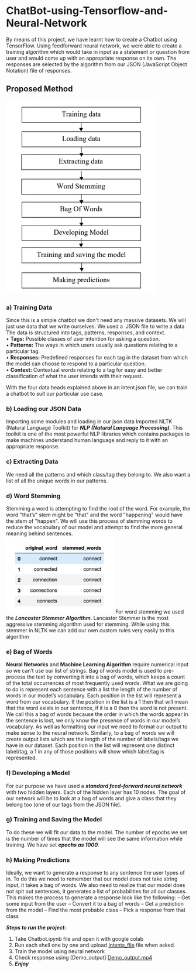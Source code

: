 # ChatBot-using-Tensorflow-and-Neural-Network
By means of this project, we have learnt how to create a Chatbot using TensorFlow. Using feedforward neural network, we were able to create a training algorithm which would take in input as a statement or question from user and would come up with an appropriate response on its own. The responses are selected by the algorithm from our JSON (JavaScript Object Notation) file of responses. <br/>
## Proposed Method 
![flow_chart](/img/flowchart.png "Proposed_flow_chart")

### a) Training Data
Since this is a simple chatbot we don't need any massive datasets. We will just use data that we write ourselves. We used a .JSON file to write a data
The data is structured into tags, patterns, responses, and context. <br/>
•	**Tags:** Possible classes of user intention for asking a question. <br/>
•	**Patterns:** The ways in which users usually ask questions relating to a particular tag. <br/>
•	**Responses:** Predefined responses for each tag in the dataset from which the model can choose to respond to a particular question. <br/>
•	**Context:** Contextual words relating to a tag for easy and better classification of what the user intends with their request. <br/>

With the four data heads explained above in an intent.json file, we can train a chatbot to suit our particular use case.

### b)	Loading our JSON Data
Importing some modules and loading in our json data
Imported NLTK (Natural Language Toolkit) for ***NLP (Natural Language Processing)***. This toolkit is one of the most powerful NLP libraries which contains packages to make machines understand human language and reply to it with an appropriate response. <br/>
### c) Extracting Data
We need all the patterns and which class/tag they belong to. We also want a list of all the unique words in our patterns.

### d)	Word Stemming
Stemming a word is attempting to find the root of the word. For example, the word "that’s" stem might be "that" and the word "happening" would have the stem of "happen". We will use this process of stemming words to reduce the vocabulary of our model and attempt to find the more general meaning behind sentences. <br/>
![stemmed_word](/img/stemmed_word_example.png "Stemmed_word_example")
For word stemming we used the ***Lancaster Stemmer Algorithm***. Lancaster Stemmer is the most aggressive stemming algorithm used for stemming. While using this stemmer in NLTK we can add our own custom rules very easily to this algorithm

### e)	Bag of Words

**Neural Networks** and **Machine Learning Algorithm** require numerical input so we can’t use our list of strings. Bag of words model is used to pre-process the text by converting it into a bag of words, which keeps a count of the total occurrences of most frequently used words. What we are going to do is represent each sentence with a list the length of the number of words in our model’s vocabulary. Each position in the list will represent a word from our vocabulary. If the position in the list is a 1 then that will mean that the word exists in our sentence, if it is a 0 then the word is not present. We call this a bag of words because the order in which the words appear in the sentence is lost, we only know the presence of words in our model’s vocabulary. As well as formatting our input we need to format our output to make sense to the neural network. Similarly, to a bag of words we will create output lists which are the length of the number of labels/tags we have in our dataset. Each position in the list will represent one distinct label/tag, a 1 in any of those positions will show which label/tag is represented. <br/>
 
### f)	Developing a Model
For our purpose we have used a ***standard feed-forward neural network*** with two hidden layers. Each of the hidden layer has 10 nodes. The goal of our network will be to look at a bag of words and give a class that they belong too (one of our tags from the JSON file).
### g)	Training and Saving the Model
To do these we will fit our data to the model. The number of epochs we set is the number of times that the model will see the same information while training.
We have set ***epochs as 1000***.

### h)	Making Predictions
Ideally, we want to generate a response to any sentence the user types of in. To do this we need to remember that our model does not take string input, it takes a bag of words. We also need to realize that our model does not spit out sentences, it generates a list of probabilities for all our classes. This makes the process to generate a response look like the following: – Get some input from the user – Convert it to a bag of words – Get a prediction from the model – Find the most probable class – Pick a response from that class

***Steps to run the project:***
1. Take Chatbot.ipynb file and open it with google colab
2. Run each shell one by one and upload [Intents_file](https://github.com/deependra278/ChatBot-using-Tensorflow-and-Neural-Network/blob/bcd7a0bbc88f76937901910d7c2065ef5ba76262/intents.json) file when asked.
3. Train the model using neural network
4. Check response using [Demo_output] [Demo_output.mp4](https://github.com/deependra278/ChatBot-using-Tensorflow-and-Neural-Network/blob/bcd7a0bbc88f76937901910d7c2065ef5ba76262/Demo_output.mp4)
5. ***Enjoy***




